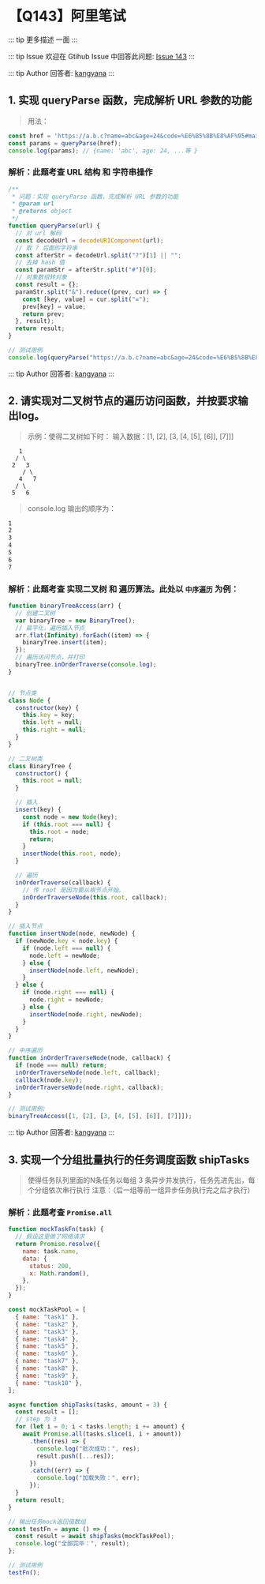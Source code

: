 # 【Q143】阿里笔试

::: tip 更多描述
一面
:::

::: tip Issue
欢迎在 Gtihub Issue 中回答此问题: [Issue 143](https://github.com/kangyana/daily-question/issues/143)
:::

::: tip Author
回答者: [kangyana](https://github.com/kangyana)
:::
## 1. 实现 queryParse 函数，完成解析 URL 参数的功能
> 用法：
```javascript
const href = 'https://a.b.c?name=abc&age=24&code=%E6%B5%8B%E8%AF%95#main';
const params = queryParse(href);
console.log(params); // {name: 'abc', age: 24, ...等 }
```

### 解析：此题考查 URL 结构 和 字符串操作

```javascript
/**
 * 问题：实现 queryParse 函数，完成解析 URL 参数的功能
 * @param url
 * @returns object
 */
function queryParse(url) {
  // 对 url 解码
  const decodeUrl = decodeURIComponent(url);
  // 取 ? 后面的字符串
  const afterStr = decodeUrl.split("?")[1] || "";
  // 去掉 hash 值
  const paramStr = afterStr.split("#")[0];
  // 对象数组转对象
  const result = {};
  paramStr.split("&").reduce((prev, cur) => {
    const [key, value] = cur.split("=");
    prev[key] = value;
    return prev;
  }, result);
  return result;
}

// 测试用例
console.log(queryParse("https://a.b.c?name=abc&age=24&code=%E6%B5%8B%E8%AF%95#main"));
```
::: tip Author
回答者: [kangyana](https://github.com/kangyana)
:::
## 2. 请实现对二叉树节点的遍历访问函数，并按要求输出log。
> 示例：使得二叉树如下时：
输入数据：[1, [2], [3, [4, [5], [6]], [7]]]
```
   1
  / \
 2   3
    / \
   4   7
  / \
 5   6
```
> console.log 输出的顺序为：
```bash
1
2
3
4
5
6
7
```

### 解析：此题考查 实现二叉树 和 遍历算法。此处以 `中序遍历` 为例：
```javascript
function binaryTreeAccess(arr) {
  // 创建二叉树
  var binaryTree = new BinaryTree();
  // 扁平化，遍历插入节点
  arr.flat(Infinity).forEach((item) => {
    binaryTree.insert(item);
  });
  // 遍历访问节点，并打印
  binaryTree.inOrderTraverse(console.log);
}


// 节点类
class Node {
  constructor(key) {
    this.key = key;
    this.left = null;
    this.right = null;
  }
}

// 二叉树类
class BinaryTree {
  constructor() {
    this.root = null;
  }

  // 插入
  insert(key) {
    const node = new Node(key);
    if (this.root === null) {
      this.root = node;
      return;
    }
    insertNode(this.root, node);
  }

  // 遍历
  inOrderTraverse(callback) {
    // 传 root 是因为要从根节点开始。
    inOrderTraverseNode(this.root, callback);
  }
}

// 插入节点
function insertNode(node, newNode) {
  if (newNode.key < node.key) {
    if (node.left === null) {
      node.left = newNode;
    } else {
      insertNode(node.left, newNode);
    }
  } else {
    if (node.right === null) {
      node.right = newNode;
    } else {
      insertNode(node.right, newNode);
    }
  }
}

// 中序遍历
function inOrderTraverseNode(node, callback) {
  if (node === null) return;
  inOrderTraverseNode(node.left, callback);
  callback(node.key);
  inOrderTraverseNode(node.right, callback);
}

// 测试用例;
binaryTreeAccess([1, [2], [3, [4, [5], [6]], [7]]]);
```
::: tip Author
回答者: [kangyana](https://github.com/kangyana)
:::
## 3. 实现一个分组批量执行的任务调度函数 shipTasks
> 使得任务队列里面的N条任务以每组 3 条异步并发执行，任务先进先出，每个分组依次串行执行
注意：（后一组等前一组异步任务执行完之后才执行）

### 解析：此题考查 `Promise.all`

```javascript
function mockTaskFn(task) {
  // 假设这里做了网络请求
  return Promise.resolve({
    name: task.name,
    data: {
      status: 200,
      x: Math.random(),
    },
  });
}

const mockTaskPool = [
  { name: "task1" },
  { name: "task2" },
  { name: "task3" },
  { name: "task4" },
  { name: "task5" },
  { name: "task6" },
  { name: "task7" },
  { name: "task8" },
  { name: "task9" },
  { name: "task10" },
];

async function shipTasks(tasks, amount = 3) {
  const result = [];
  // step 为 3
  for (let i = 0; i < tasks.length; i += amount) {
    await Promise.all(tasks.slice(i, i + amount))
      .then((res) => {
        console.log("批次成功：", res);
        result.push([...res]);
      })
      .catch((err) => {
        console.log("加载失败：", err);
      });
  }
  return result;
}

// 输出任务mock返回值数组
const testFn = async () => {
  const result = await shipTasks(mockTaskPool);
  console.log("全部完毕：", result);
};

// 测试用例
testFn();
```
